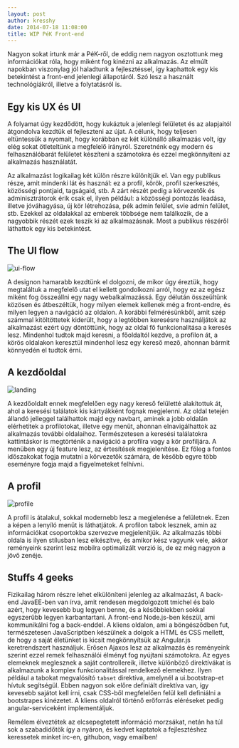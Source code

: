 ```yaml
---
layout: post
author: kresshy
date: 2014-07-18 11:08:00
title: WIP PéK Front-end
---
```


Nagyon sokat írtunk már a PéK-ről, de eddig nem nagyon osztottunk meg információkat róla, hogy miként fog kinézni az alkalmazás. Az elmúlt napokban viszonylag jól haladtunk a fejlesztéssel, így kaphattok egy kis betekintést a front-end jelenlegi állapotáról. Szó lesz a használt technológiákról, illetve a folytatásról is.

## Egy kis UX és UI

A folyamat úgy kezdődött, hogy kukáztuk a jelenlegi felületet és az alapjaitól átgondolva kezdtük el fejleszteni az újat. A célunk, hogy teljesen eltüntessük a nyomait, hogy korábban ez két különálló alkalmazás volt, így elég sokat ötleteltünk a megfelelő irányról. Szeretnénk egy modern és felhasználóbarát felületet készíteni a számotokra és ezzel megkönnyíteni az alkalmazás használatát.

Az alkalmazást logikailag két külön részre különítjük el. Van egy publikus része, amit mindenki lát és használ: ez a profil, körök, profil szerkesztés, közösségi pontjaid, tagságaid, stb. A zárt részét pedig a körvezetők és adminisztrátorok érik csak el, ilyen például: a közösségi pontozás leadása, illetve jóváhagyása, új kör létrehozása, pék admin felület, svie admin felület, stb. Ezekkel az oldalakkal az emberek többsége nem találkozik, de a nagyobbik részét ezek teszik ki az alkalmazásnak. Most a publikus részéről láthattok egy kis betekintést.

## The UI flow

![ui-flow](https://warp.sch.bme.hu/ad342c8a557d49268e40fd229540b11fbfd5618f/800)

A designon hamarabb kezdtünk el dolgozni, de mikor úgy éreztük, hogy megtaláltuk a megfelelő utat el kellett gondolkozni arról, hogy ez az egész miként fog összeállni egy nagy webalkalmazássá. Egy délután összeültünk közösen és átbeszéltük, hogy milyen elemek kellenek még a front-endre, és milyen legyen a navigáció az oldalon. A korábbi felmérésünkből, amit szép számmal kitöltöttetek kiderült, hogy a legtöbben keresésre használjátok az alkalmazást ezért úgy döntöttünk, hogy az oldal fő funkcionalitása a keresés lesz. Mindenhol tudtok majd keresni, a főoldaltól kezdve, a profilon át, a körös oldalakon keresztül mindenhol lesz egy kereső mező, ahonnan bármit könnyedén el tudtok érni.

## A kezdőoldal

![landing](https://warp.sch.bme.hu/0c06143f10dc155436a8c39d38998ec703ab6b84/800)

A kezdőoldalt ennek megfelelően egy nagy kereső felületté alakítottuk át, ahol a keresési találatok kis kártyákként fognak megjelenni. Az oldal tetején állandó jelleggel találhattok majd egy navbart, aminek a jobb oldalán elérhetitek a profilotokat, illetve egy menüt, ahonnan elnavigálhattok az alkalmazás további oldalaihoz. Természetesen a keresési találatokra kattintáskor is megtörténik a navigáció a profilra vagy a kör profiljára. A menüben egy új feature lesz, az értesítések megjelenítése. Ez főleg a fontos időszakokat fogja mutatni a körvezetők számára, de később egyre több eseményre fogja majd a figyelmeteket felhívni.

## A profil

![profile](https://warp.sch.bme.hu/dfbda73d50cce96e19119536d938603a062e514e/800)

A profil is átalakul, sokkal modernebb lesz a megjelenése a felületnek. Ezen a képen a lenyíló menüt is láthatjátok. A profilon tabok lesznek, amin az információkat csoportokba szervezve megjelenítjük. Az alkalmazás többi oldala is ilyen stílusban lesz elkészítve, és amikor kész vagyunk vele, akkor reményeink szerint lesz mobilra optimalizált verzió is, de ez még nagyon a jövő zenéje.

## Stuffs 4 geeks

Fizikailag három részre lehet elkülöníteni jelenleg az alkalmazást, A back-end JavaEE-ben van írva, amit rendesen megdolgozott tmichel és balo azért, hogy kevesebb bug legyen benne, és a későbbiekben sokkal egyszerűbb legyen karbantartani. A front-end Node.js-ben készül, ami kommunikálni fog a back-enddel. A kliens oldalon, ami a böngésződben fut, természetesen JavaScriptben készülnek a dolgok a HTML és CSS mellett, de hogy a saját életünket is kicsit megkönnyítsük az Angular.js keretrendszert használjuk. Erősen Ajaxos lesz az alkalmazás és reményeink szerint ezzel remek felhasználói élményt fog nyújtani számotokra. Az egyes elemeknek meglesznek a saját controllereik, illetve különböző direktívákat is alkalmazunk a komplex funkcionalitással rendelkező elemekhez. Ilyen például a tabokat megvalósító `tabset` direktíva, amelynél a ui.bootstrap-et hívtuk segítségül. Ebben nagyon sok előre definiált direktíva van, így kevesebb sajátot kell írni, csak CSS-ből megfelelően felül kell definiálni a bootstrapes kinézetet. A kliens oldalról történő erőforrás eléréseket pedig angular-serviceként implementáljuk.

Remélem élveztétek az elcsepegtetett információ morzsákat, netán ha túl sok a szabadidőtök így a nyáron, és kedvet kaptatok a fejlesztéshez keressetek minket irc-en, githubon, vagy emailben!
